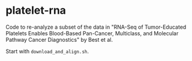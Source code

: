 # platelet-rna

Code to re-analyze a subset of the data in "RNA-Seq of Tumor-Educated Platelets Enables Blood-Based Pan-Cancer, Multiclass, and Molecular Pathway Cancer Diagnostics" by Best et al.

Start with `download_and_align.sh`.

